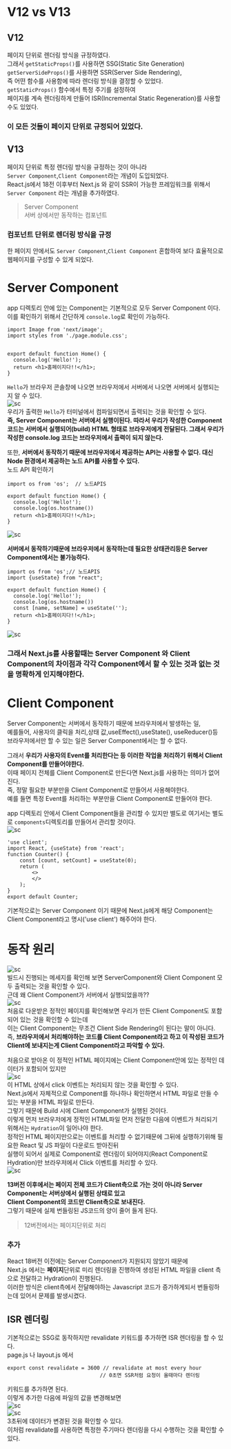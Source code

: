 # V12 vs V13
## V12
페이지 단위로 렌더링 방식을 규정하였다.  
그래서 `getStaticProps()`를 사용하면 SSG(Static Site Generation)    
`getServerSideProps()`를 사용하면 SSR(Server Side Rendering),  
즉 어떤 함수를 사용함에 따라 렌더링 방식을 결정할 수 있었다.  
`getStaticProps()` 함수에서 특정 주기를 설정하여  
페이지를 계속 렌더링하게 만들어 ISR(Incremental Static Regeneration)를 사용할 수도 있었다.  
  
### 이 모든 것들이 페이지 단위로 규정되어 있었다.
  
## V13
페이지 단위로 특정 렌더링 방식을 규정하는 것이 아니라  
`Server Component`,`Client Component`라는 개념이 도입되었다.  
React.js에서 18전 이후부터  Next.js 와 같이 SSR이 가능한 프레임워크를 위해서 `Server Component` 라는 개념을 추가하였다.  
> Server Component  
> 서버 상에서만 동작하는 컴포넌트
  
### 컴포넌트 단위로 렌더링 방식을 규정  
한 페이지 안에서도 `Server Component`,`Client Component` 혼합하여 보다 효율적으로 웹페이지를 구성할 수 있게 되었다.  
  
# Server Component
app 디렉토리 안에 있는 Component는 기본적으로 모두 Server Component 이다.  
이를 확인하기 위해서 간단하게 `console.log`로 확인이 가능하다.  
```
import Image from 'next/image';
import styles from './page.module.css';


export default function Home() {
  console.log('Hello!');
  return <h1>홈페이지다!!</h1>;
}
```
`Hello`가 브라우저 콘솔창에 나오면 브라우저에서 서버에서 나오면 서버에서 실행되는지 알 수 있다.  
![sc](../public/SC.png)  
우리가 출력한 `Hello`가 터미널에서 컴파일되면서 출력되는 것을 확인할 수 있다.  
**즉, Server Component는 서버에서 실행이된다. 따라서 우리가 작성한 Component코드는 서버에서 실행되어(build) HTML 형태로 브라우저에게 전달된다. 그래서 우리가 작성한 console.log 코드는 브라우저에서 출력이 되지 않는다.**  
  
또한, **서버에서 동작하기 때문에 브라우저에서 제공하는 API는 사용할 수 없다. 대신 Node 환경에서 제공하는 노드 API를 사용할 수 있다.**  
노드 API 확인하기  
```
import os from 'os';  // 노드APIS

export default function Home() {
  console.log('Hello!');
  console.log(os.hostname())
  return <h1>홈페이지다!!</h1>;
}
```
![sc](../public/SC1.png)  
  
**서버에서 동작하기때문에 브라우저에서 동작하는데 필요한 상태관리등은 Server Component에서는 불가능하다.**  
```
import os from 'os';// 노드APIS
import {useState} from "react";  

export default function Home() {
  console.log('Hello!');
  console.log(os.hostname())
  const [name, setName] = useState('');
  return <h1>홈페이지다!!</h1>;
}
```  
![sc](../public/SC2.png)  
  
### 그래서 Next.js를 사용할때는 Server Component 와 Client Component의 차이점과 각각 Component에서 할 수 있는 것과 없는 것을 명확하게 인지해야한다.
  
# Client Component
Server Component는 서버에서 동작하기 때문에 브라우저에서 발생하는 일,  
예를들어, 사용자의 클릭을 처리,상태 값,useEffect(),useState(), useReducer()등 브라우저에서만 할 수 있는 일은 Server Component에서는 할 수 없다.  
  
그래서 **우리가 사용자의 Event를 처리한다는 등 이러한 작업을 처리하기 위해서 Client Component를 만들어야한다.**  
이때 페이지 전체를 Client Component로 만든다면 Next.js를 사용하는 의미가 없어진다.  
즉, 정말 필요한 부분만을 Client Component로 만들어서 사용해야한다.  
예를 들면 특정 Event를 처리하는 부분만을 Client Component로 만들어야 한다.  
  
app 디렉토리 안에서 Client Component들을 관리할 수 있지만 별도로 여기서는 별도로 `components`디렉토리를 만들어서 관리할 것이다.  
![sc](../public/CC.png)  
```
'use client';
import React, {useState} from 'react';
function Counter() {
    const [count, setCount] = useState(0);
    return (
        <>
        </>
    );
}
export default Counter;
```
기본적으로는 Server Component 이기 때문에 Next.js에게 해당 Component는 Client Component라고 명시('use client') 해주어야 한다.  

# 동작 원리
![sc](../public/cw.png)  
빌드시 진행되는 메세지를 확인해 보면 ServerComponent와 Client Component 모두 출력되는 것을 확인할 수 있다.  
근데 왜 Client Component가 서버에서 실행되었을까??  
![sc](../public/cw1.png)  
처음로 다운받은 정적인 페이지를 확인해보면 우리가 만든 Client Component도 포함되어 있는 것을 확인할 수 있는데  
이는 Client Component는 무조건 Client Side Rendering이 된다는 말이 아니다.  
즉, **브라우저에서 처리해야하는 코드를 Client Component라고 하고 이 작성된 코드가 Client에 보내지는게 Client Component라고 파악할 수 있다.**  
  
처음으로 받아온 이 정적인 HTML 페이지에는 Client Component안에 있는 정적인 데이터가 포함되어 있지만  
![sc](../public/cw3.gif)  
이 HTML 상에서 click 이벤트는 처리되지 않는 것을 확인할 수 있다.  
Next.js에서 자체적으로 Component를 하나하나 확인하면서 HTML 파일로 만들 수 있는 부분을 HTML 파일로 만든다.  
그렇기 때문에 Build 시에 Client Component가 실행된 것이다.  
이렇게 먼저 브라우저에게 정적인 HTML파일 먼저 전달한 다음에 이벤트가 처리되기 위해서는 `Hydration`이 일어나야 한다.  
정적인 HTML 페이지만으로는 이벤트를 처리할 수 없기때문에 그뒤에 실행하기위해 필요한 React 및 JS 파일이 다운로드 받아진뒤  
실행이 되어서 실제로 Component로 렌더링이 되어야지(React Component로 Hydration)만 브라우저에서 Click 이벤트를 처리할 수 있다.  
![sc](../public/sw4.png)  
  
**13버전 이후에서는 페이지 전체 코드가 Client측으로 가는 것이 아니라 Server Component는 서버상에서 실행된 상태로 있고  
Client Component의 코드만 Client측으로 보내진다.**  
그렇기 때문에 실제 번들링된 JS코드의 양이 줄어 들게 된다.  
> 12버전에서는 페이지단위로 처리
  
### 추가
React 18버전 이전에는 Server Component가 지원되지 않았기 때문에  
Next.js 에서는 **페이지**단위로 미리 렌더링을 진행하여 생성된 HTML 파일을 client 측으로 전달하고 Hydration이 진행된다.  
이러한 방식은 client측에서 전달해야하는 Javascript 코드가 증가하게되서 번들링하는데 있어서 문제를 발생시켰다.  
  
## ISR 렌더링
기본적으로는 SSG로 동작하지만 revalidate 키워드를 추가하면 ISR 렌더링을 할 수 있다.  
page.js 나 layout.js 에서  
```
export const revalidate = 3600 // revalidate at most every hour
                              // 0초면 SSR처럼 요청이 올때마다 렌더링
```
키워드를 추가하면 된다.  
이렇게 추가한 다음에 파일의 값을 변경해보면  
![sc](../public/prt.png)  
![sc](../public/prt2.png)  
3초뒤에 데이터가 변경된 것을 확인할 수 있다.  
이처럼 revalidate를 사용하면 특정한 주기마다 렌더링을 다시 수행하는 것을 확인할 수 있다.









